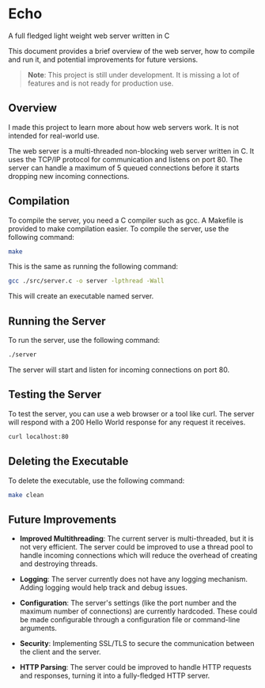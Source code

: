 # Echo
A full fledged light weight web server written in C

This document provides a brief overview of the web server, how to compile and run it, and potential improvements for future versions.

> **Note**: This project is still under development. It is missing a lot of features and is not ready for production use.

## Overview
I made this project to learn more about how web servers work. It is not intended for real-world use.

The web server is a multi-threaded non-blocking web server written in C. It uses the TCP/IP protocol for communication and listens on port 80. The server can handle a maximum of 5 queued connections before it starts dropping new incoming connections.

## Compilation
To compile the server, you need a C compiler such as gcc.
A Makefile is provided to make compilation easier. To compile the server, use the following command:

```bash
make
```

This is the same as running the following command:
```bash
gcc ./src/server.c -o server -lpthread -Wall
```
This will create an executable named server.

## Running the Server
To run the server, use the following command:

```bash
./server
```

The server will start and listen for incoming connections on port 80.

## Testing the Server
To test the server, you can use a web browser or a tool like curl. The server will respond with a 200 Hello World response for any request it receives.

```bash
curl localhost:80
```

## Deleting the Executable
To delete the executable, use the following command:

```bash
make clean
```

## Future Improvements
- **Improved Multithreading**: The current server is multi-threaded, but it is not very efficient. The server could be improved to use a thread pool to handle incoming connections which will reduce the overhead of creating and destroying threads.

- **Logging**: The server currently does not have any logging mechanism. Adding logging would help track and debug issues.

- **Configuration**: The server's settings (like the port number and the maximum number of connections) are currently hardcoded. These could be made configurable through a configuration file or command-line arguments.

- **Security**: Implementing SSL/TLS to secure the communication between the client and the server.

- **HTTP Parsing**: The server could be improved to handle HTTP requests and responses, turning it into a fully-fledged HTTP server.